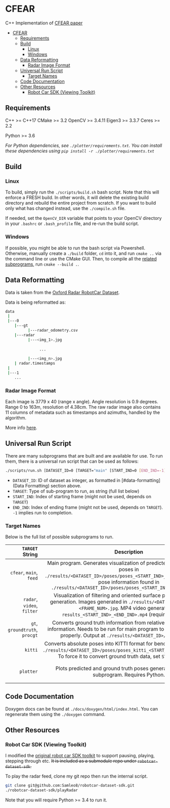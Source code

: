 # CFEAR

C++ Implementation of [CFEAR paper](https://arxiv.org/pdf/2105.01457.pdf)

- [CFEAR](#cfear)
  - [Requirements](#requirements)
  - [Build](#build)
    - [Linux](#linux)
    - [Windows](#windows)
  - [Data Reformatting](#data-reformatting)
    - [Radar Image Format](#radar-image-format)
  - [Universal Run Script](#universal-run-script)
    - [Target Names](#target-names)
  - [Code Documentation](#code-documentation)
  - [Other Resources](#other-resources)
    - [Robot Car SDK (Viewing Toolkit)](#robot-car-sdk-viewing-toolkit)

## Requirements

C++ >= C++17
CMake >= 3.2
OpenCV >= 3.4.11
Eigen3 >= 3.3.7
Ceres >= 2.2

Python >= 3.6

*For Python dependencies, see `./plotter/requirements.txt`. You can install these dependencies using `pip install -r ./plotter/requirements.txt`*

## Build

### Linux

To build, simply run the `./scripts/build.sh` bash script. Note that this will enforce a FRESH build. In other words, it will delete the existing build directory and rebuild the entire project from scratch. If you want to build only what has changed instead, use the `./compile.sh` file.

If needed, set the `OpenCV_DIR` variable that points to your OpenCV directory in your `.bashrc` or `.bash_profile` file, and re-run the build script.

### Windows

If possible, you might be able to run the bash script via Powershell. Otherwise, manually create a `./build` folder, `cd` into it, and run `cmake ..` via the command line or use the CMake GUI. Then, to compile all the [related subprograms](##universal-run-script), run `cmake --build .`.

## Data Reformatting

Data is taken from the [Oxford Radar RobotCar Dataset](https://oxford-robotics-institute.github.io/radar-robotcar-dataset/datasets).

Data is being reformatted as:

```bash
data
 |
 |---0
    |---gt
          |---radar_odometry.csv
    |---radar
          |---<img_1>.jpg
              
               ...
               
          |---<img_n>.jpg
    | radar.timestamps
 |
 |---1
    ...
```

### Radar Image Format

Each image is 3779 x 40 (range x angle). Angle resolution is 0.9 degrees. Range 0 to 163m, resolution of 4.38cm.
The raw radar image also contains 11 columns of metadata such as timestamps and azimuths, handled by the algorithm.

More info [here](https://oxford-robotics-institute.github.io/radar-robotcar-dataset/documentation).

## Universal Run Script

There are many subprograms that are built and are available for use. To run them, there is a universal run script that can be used as follows:

```bash
./scripts/run.sh [DATASET_ID=0 [TARGET="main" [START_IND=0 [END_IND=-1]]]]
```

- `DATASET_ID`: ID of dataset as integer, as formatted in [#data-formatting](Data Formatting) section above.
- `TARGET`: Type of sub-program to run, as string (full list below)
- `START_IND`: Index of starting frame (might not be used, depends on `TARGET`)
- `END_IND`: Index of ending frame (might not be used, depends on `TARGET`). `-1` implies run to completion.

### Target Names

Below is the full list of possible subprograms to run.

| `TARGET` String     | Description                                                 | C++/Python Executable |
|--------------------:|:-----------:|:-----------|
| `cfear`, `main`, `feed` | Main program. Generates visualization of predicted and ground truth poses in `./results/<DATASET_ID>/poses/poses_<START_IND>_<END_IND>.jpg`. Raw pose information found in `./results/<DATASET_ID>/poses/poses_<START_IND>_<END_IND>.txt` | `./build/RunCFEAR <DATASET_ID> <START_IND> <END_IND>` |
| `radar`, `video`, `filter` | Visualization of filtering and oriented surface points, with video generation. Images generated in `./results/<DATASET_ID>` folder as `<FRAME_NUM>.jpg`. MP4 video generated as `results_<START_IND>_<END_IND>.mp4` (requires FFMPEG). | `./build/TestRadar <DATASET_ID> <FRAME_NO> 1` |
| `gt`, `groundtruth`, `procgt` | Converts ground truth information from relative to absolute pose information. Needs to be run for main program to visualize GT poses properly. Output at `./results/<DATASET_ID>/poses/gt.txt` | `./build/ProcessGroundTruth <DATASET_ID>` |
| `kitti` | Converts absolute poses into KITTI format for benchmarking. Output at `./results/<DATASET_ID>/poses/poses_kitti_<START_IND>_<END_IND>.txt`. To force it to convert ground truth data, set `START_IND` as `-1`. | `./build/PosesToKITTI <DATASET_ID> <START_IND> <END_IND>` |
| `plotter` | Plots predicted and ground truth poses generated by the `main` subprogram. Requires Python. | `python plotter/parsePoses.py <DATASET_ID> <START_IND> <END_IND>` |

## Code Documentation

Doxygen docs can be found at `./docs/doxygen/html/index.html`. You can regenerate them using the `./doxygen` command.


## Other Resources

### Robot Car SDK (Viewing Toolkit)

I modified the [original robot car SDK toolkit](https://github.com/ori-mrg/robotcar-dataset-sdk) to support pausing, playing, stepping through etc. ~~It is included as a submodule repo under `robotcar-dataset-sdk`.~~

To play the radar feed, clone my git repo then run the internal script.

```bash
git clone git@github.com:Samleo8/robotcar-dataset-sdk.git
./robotcar-dataset-sdk/playRadar
```

Note that you will require Python >= 3.4 to run it.